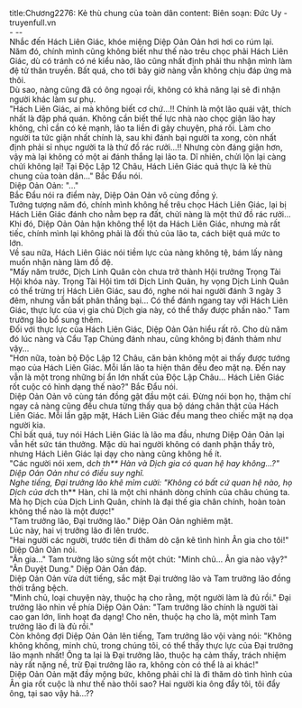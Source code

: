 title:Chương2276: Kẻ thù chung của toàn dân
content:
Biên soạn: Đức Uy - truyenfull.vn<br>- --<br>Nhắc đến Hách Liên Giác, khóe miệng Diệp Oản Oản hơi hơi co rúm lại.<br>Năm đó, chính mình cũng không biết như thế nào trêu chọc phải Hách Liên Giác, dù có tránh có né kiểu nào, lão cũng nhất định phải thu nhận mình làm đệ tử thân truyền. Bất quá, cho tới bây giờ nàng vẫn không chịu đáp ứng mà thôi.<br>Dù sao, nàng cũng đã có ông ngoại rồi, không có khả năng lại sẽ đi nhận người khác làm sư phụ.<br>"Hách Liên Giác, ai mà không biết cơ chứ...!! Chính là một lão quái vật, thích nhất là đập phá quán. Không cần biết thế lực nhà nào chọc giận lão hay không, chỉ cần có kẻ mạnh, lão ta liền đi gây chuyện, phá rối. Làm cho người ta tức giận nhất chính là, sau khi đánh bại người ta xong, còn nhất định phải sỉ nhục người ta là thứ đồ rác rưởi...!! Nhưng còn đáng giận hơn, vậy mà lại không có một ai đánh thắng lại lão ta. Dĩ nhiên, chửi lộn lại càng chửi không lại! Tại Độc Lập 12 Châu, Hách Liên Giác quả thực là kẻ thù chung của toàn dân..." Bắc Đẩu nói.<br>Diệp Oản Oản: "..."<br>Bắc Đẩu nói ra điểm này, Diệp Oản Oản vô cùng đồng ý.<br>Tưởng tượng năm đó, chính mình không hề trêu chọc Hách Liên Giác, lại bị Hách Liên Giác đánh cho nằm bẹp ra đất, chửi nàng là một thứ đồ rác rưởi...<br>Khi đó, Diệp Oản Oản hận không thể lột da Hách Liên Giác, nhưng mà rất tiếc, chính mình lại không phải là đối thủ của lão ta, cách biệt quá mức to lớn.<br>Về sau nữa, Hách Liên Giác nói tiềm lực của nàng không tệ, bám lấy nàng muốn nhận nàng làm đồ đệ.<br>"Mấy năm trước, Dịch Linh Quân còn chưa trở thành Hội trưởng Trọng Tài Hội khóa này. Trọng Tài Hội tìm tới Dịch Linh Quân, hy vọng Dịch Linh Quân có thể trừng trị Hách Liên Giác, sau đó, nghe nói hai người đánh 3 ngày 3 đêm, nhưng vẫn bất phân thắng bại... Có thể đánh ngang tay với Hách Liên Giác, thực lực của vị gia chủ Dịch gia này, có thể thấy được phần nào." Tam trưởng lão bổ sung thêm.<br>Đối với thực lực của Hách Liên Giác, Diệp Oản Oản hiểu rất rõ. Cho dù năm đó lúc nàng và Cẩu Tạp Chủng đánh nhau, cũng không bị đánh thảm như vậy...<br>"Hơn nữa, toàn bộ Độc Lập 12 Châu, căn bản không một ai thấy được tướng mạo của Hách Liên Giác. Mỗi lần lão ta hiện thân đều đeo mặt nạ. Đến nay vẫn là một trong những bí ẩn lớn nhất của Độc Lập Châu... Hách Liên Giác rốt cuộc có hình dạng thế nào?" Bắc Đẩu nói.<br>Diệp Oản Oản vô cùng tán đồng gật đầu một cái. Đừng nói bọn họ, thậm chí ngay cả nàng cũng đều chưa từng thấy qua bộ dáng chân thật của Hách Liên Giác. Mỗi lần gặp mặt, Hách Liên Giác đều mang theo chiếc mặt nạ dọa người kia.<br>Chỉ bất quá, tuy nói Hách Liên Giác là lão ma đầu, nhưng Diệp Oản Oản lại vẫn hết sức tán thưởng. Mặc dù hai người không có danh phận thầy trò, nhưng Hách Liên Giác lại dạy cho nàng cũng không hề ít.<br>"Các người nói xem, d*ch th** Hàn và Dịch gia có quan hệ hay không...?" Diệp Oản Oản như có điều suy nghĩ.<br>Nghe tiếng, Đại trưởng lão khẽ mỉm cười: "Không có bất cứ quan hệ nào, họ Dịch của d*ch th** Hàn, chỉ là một chi nhánh dòng chính của châu chúng ta. Mà họ Dịch của Dịch Linh Quân, chính là đại thế gia chân chính, hoàn toàn không thể nào là một được!"<br>"Tam trưởng lão, Đại trưởng lão." Diệp Oản Oản nghiêm mặt.<br>Lúc này, hai vị trưởng lão đi lên trước.<br>"Hai người các người, trước tiên đi thăm dò cặn kẽ tình hình Ân gia cho tôi!" Diệp Oản Oản nói.<br>"Ân gia..." Tam trưởng lão sửng sốt một chút: "Minh chủ... Ân gia nào vậy?"<br>"Ân Duyệt Dung." Diệp Oản Oản đáp.<br>Diệp Oản Oản vừa dứt tiếng, sắc mặt Đại trưởng lão và Tam trưởng lão đồng thời trắng bệch.<br>"Minh chủ, loại chuyện này, thuộc hạ cho rằng, một người làm là đủ rồi." Đại trưởng lão nhìn về phía Diệp Oản Oản: "Tam trưởng lão chính là người tài cao gan lớn, linh hoạt đa dạng! Cho nên, thuộc hạ cho là, một mình Tam trưởng lão đi là đủ rồi."<br>Còn không đợi Diệp Oản Oản lên tiếng, Tam trưởng lão vội vàng nói: "Không không không, minh chủ, trong chúng tôi, có thể thấy thực lực của Đại trưởng lão mạnh nhất! Ông ta lại là Đại trưởng lão, thuộc hạ cảm thấy, trách nhiệm này rất nặng nề, trừ Đại trưởng lão ra, không còn có thể là ai khác!"<br>Diệp Oản Oản mặt đầy mộng bức, không phải chỉ là đi thăm dò tình hình của Ân gia rốt cuộc là như thế nào thôi sao? Hai người kia ông đẩy tôi, tôi đẩy ông, tại sao vậy hả...??